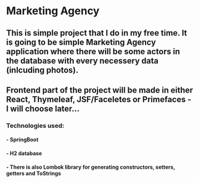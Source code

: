 # Marketing Agency 
## This is simple project that I do in my free time. It is going to be simple Marketing Agency application where there will be some actors in the database with every necessery data (inlcuding photos).
## Frontend part of the project will be made in either React, Thymeleaf, JSF/Faceletes or Primefaces - I will choose later...
### Technologies used:
#### - SpringBoot
#### - H2 database
#### - There is also Lombok library for generating constructors, setters, getters and ToStrings
